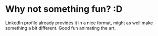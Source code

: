 # Why not something fun? :D

LinkedIn profile already provides it in a nice format, might as well make something a bit different. 
Good fun animating the art. 
